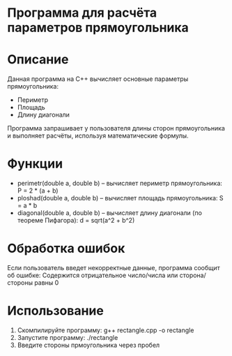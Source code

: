 # Программа для расчёта параметров прямоугольника

# Описание  
Данная программа на C++ вычисляет основные параметры прямоугольника:  
- Периметр  
- Площадь  
- Длину диагонали  

Программа запрашивает у пользователя длины сторон прямоугольника и выполняет расчёты, используя математические формулы.

# Функции
- perimetr(double a, double b) – вычисляет периметр прямоугольника: P = 2 * (a + b)
- ploshad(double a, double b) – вычисляет площадь прямоугольника: S = a * b  
- diagonal(double a, double b) – вычисляет длину диагонали (по теореме Пифагора): d = sqrt(a^2 + b^2)
 
# Обработка ошибок
Если пользователь введет некорректные данные, программа сообщит об ошибке:
Содержится отрицательное число/числа или сторона/стороны равны 0

# Использование
1. Скомпилируйте программу: g++ rectangle.cpp -o rectangle
2. Запустите программу: ./rectangle
3. Введите стороны прмоугольника через пробел
 
  

